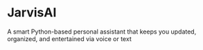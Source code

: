 # JarvisAI
A smart Python-based personal assistant that keeps you updated, organized, and entertained via voice or text
